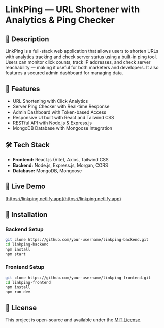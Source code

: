 # LinkPing — URL Shortener with Analytics & Ping Checker  

## 📖 Description  
LinkPing is a full-stack web application that allows users to shorten URLs with analytics tracking and check server status using a built-in ping tool. Users can monitor click counts, track IP addresses, and check server reachability — making it useful for both marketers and developers. It also features a secured admin dashboard for managing data.  

## 🚀 Features  
- URL Shortening with Click Analytics  
- Server Ping Checker with Real-time Response  
- Admin Dashboard with Token-based Access  
- Responsive UI built with React and Tailwind CSS  
- RESTful API with Node.js & Express.js  
- MongoDB Database with Mongoose Integration  

## 🛠️ Tech Stack  
- **Frontend:** React.js (Vite), Axios, Tailwind CSS  
- **Backend:** Node.js, Express.js, Morgan, CORS  
- **Database:** MongoDB, Mongoose  

## 🔗 Live Demo  
[https://linkping.netlify.app](https://linkping.netlify.app)  


## 📂 Installation  

### Backend Setup  
```bash
git clone https://github.com/your-username/linkping-backend.git
cd linkping-backend
npm install
npm start
```

### Frontend Setup  
```bash
git clone https://github.com/your-username/linkping-frontend.git
cd linkping-frontend
npm install
npm run dev
```

## 📝 License  
This project is open-source and available under the [MIT License](LICENSE).  
